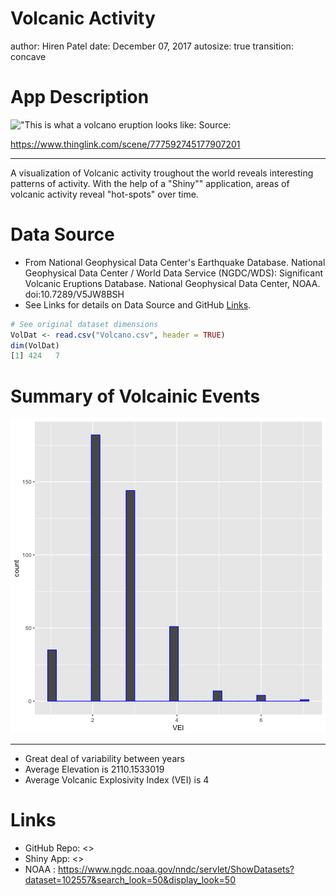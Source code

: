 Volcanic Activity
========================================================
author: Hiren Patel
date: December 07, 2017
autosize: true
transition: concave

App Description
========================================================
!["This is what a volcano eruption looks like: Source:](http://s4.thingpic.com/images/Dv/qAKfoU9ckhNH6Bmgf1VJWhkT.jpeg)

<https://www.thinglink.com/scene/777592745177907201>

***
A visualization of Volcanic activity troughout the world
reveals interesting patterns of activity. With the help 
of a "Shiny"" application, areas of volcanic activity reveal
"hot-spots" over time.

Data Source
========================================================

- From National Geophysical Data Center's Earthquake Database.
    National Geophysical Data Center / World Data Service (NGDC/WDS): 
    Significant Volcanic Eruptions Database. 
    National Geophysical Data Center, NOAA. doi:10.7289/V5JW8BSH
- See Links for details on Data Source and GitHub [Links](#/Links).

```r
# See original dataset dimensions
VolDat <- read.csv("Volcano.csv", header = TRUE)
dim(VolDat)
[1] 424   7
```

Summary of Volcainic Events
========================================================
![plot of chunk unnamed-chunk-2](VolcanicActivity-figure/unnamed-chunk-2-1.png)
***
- Great deal of variability between years
- Average Elevation is 2110.1533019
- Average Volcanic Explosivity Index (VEI) is 4

Links
========================================================

- GitHub Repo: <> 
- Shiny App: <>
- NOAA : <https://www.ngdc.noaa.gov/nndc/servlet/ShowDatasets?dataset=102557&search_look=50&display_look=50>

